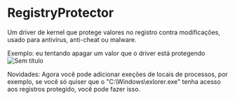 # RegistryProtector
Um driver de kernel que protege valores no registro contra modificações, usado para antivírus, anti-cheat ou malware.

Exemplo: eu tentando apagar um valor que o driver está protegendo
![Sem título](https://user-images.githubusercontent.com/51800283/116001149-81d28880-a5c9-11eb-996e-52afa15d9df8.png)

Novidades: Agora você pode adicionar exeções de locais de processos, por exemplo, se você só quiser que o "C:\Windows\exlorer.exe" tenha acesso aos registros protegido, você pode fazer isso.
